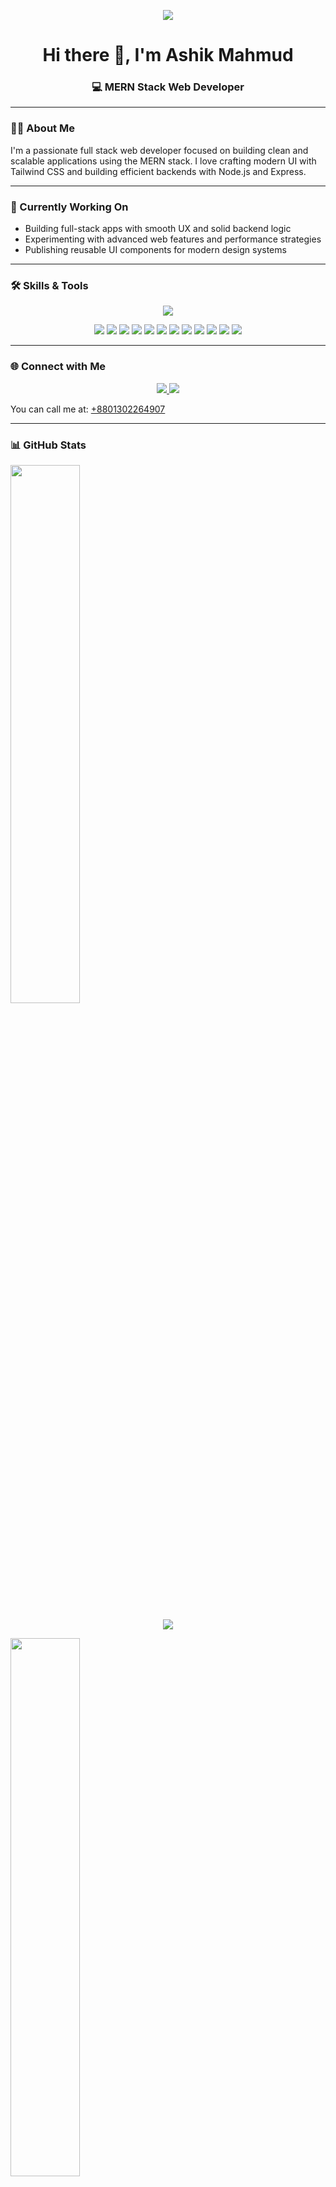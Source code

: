 <p align="center">
  <img src="https://i.postimg.cc/T3dbMRtD/Black-Elegant-Modern-Personal-Linked-In-Banner.png" />
</p>


<h1 align="center">Hi there 👋, I'm Ashik Mahmud</h1>
<h3 align="center">💻 MERN Stack Web Developer  </h3>

---

### 👨‍💻 About Me

I'm a passionate full stack web developer focused on building clean and scalable applications using the MERN stack. I love crafting modern UI with Tailwind CSS and building efficient backends with Node.js and Express.

---

### 🚀 Currently Working On

- Building full-stack apps with smooth UX and solid backend logic  
- Experimenting with advanced web features and performance strategies  
- Publishing reusable UI components for modern design systems

---

### 🛠️ Skills & Tools

<p align="center">
  <img src="https://skillicons.dev/icons?i=html,css,js,vite,react,nodejs,express,mongodb,tailwind,github,vscode" />
</p>

<p align="center">
  <img src="https://img.shields.io/badge/React_Query-%23FF4154?style=for-the-badge&logo=reactquery&logoColor=white" />
  <img src="https://img.shields.io/badge/Firebase-FFCA28?style=for-the-badge&logo=firebase&logoColor=black" />
  <img src="https://img.shields.io/badge/Swiper-6332F6?style=for-the-badge&logo=swiper&logoColor=white" />
  <img src="https://img.shields.io/badge/SweetAlert2-FF5E5E?style=for-the-badge&logo=javascript&logoColor=white" />
  <img src="https://img.shields.io/badge/Hot%20Toast-FFC107?style=for-the-badge&logo=react&logoColor=black" />
  <img src="https://img.shields.io/badge/React_Motion-61DAFB?style=for-the-badge&logo=framer&logoColor=white" />
  <img src="https://img.shields.io/badge/React_Tooltip-333333?style=for-the-badge&logo=react&logoColor=white" />
  <img src="https://img.shields.io/badge/React_Icons-764ABC?style=for-the-badge&logo=react&logoColor=white" />
  <img src="https://img.shields.io/badge/Vercel-000000?style=for-the-badge&logo=vercel&logoColor=white" />
  <img src="https://img.shields.io/badge/LottieFiles-1AB7EA?style=for-the-badge&logo=lottie&logoColor=white" />
  <img src="https://img.shields.io/badge/Google%20Fonts-4285F4?style=for-the-badge&logo=google&logoColor=white" />
  <img src="https://img.shields.io/badge/Heroicons-0EA5E9?style=for-the-badge&logo=heroicons&logoColor=white" />
</p>

---

### 🌐 Connect with Me

<p align="center">
 <a href="https://mail.google.com/mail/?view=cm&fs=1&to=ashikmahmud0825@gmail.com" target="_blank" rel="noopener noreferrer">
  <img src="https://img.shields.io/badge/Gmail-D14836?style=for-the-badge&logo=gmail&logoColor=white" />
</a>

  <a href="https://www.linkedin.com/in/ashik-mahmud21/">
    <img src="https://img.shields.io/badge/LinkedIn-blue?style=for-the-badge&logo=linkedin&logoColor=white" />
  </a>

You can call me at: [+8801302264907](tel:+8801302264907)

</p>




---

### 📊 GitHub Stats

<p align="">
  <img width="47%" src="https://github-readme-stats.vercel.app/api?username=ashik0401&show_icons=true&theme=tokyonight" />
<p align="center">
 <img src="https://github-readme-streak-stats.herokuapp.com/?user=ashik0401&theme=tokyonight" />

</p>

<img width="47%" src="https://github-readme-stats.vercel.app/api/top-langs/?username=ashik0401&layout=compact&theme=tokyonight" />


</p>
